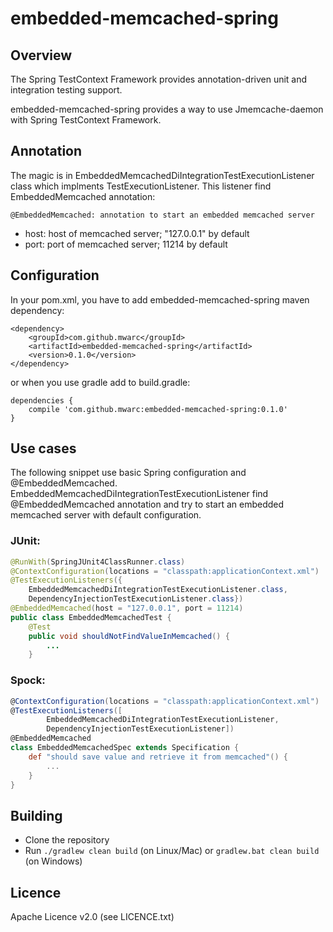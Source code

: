 # embedded-memcached-spring

## Overview

The Spring TestContext Framework provides annotation-driven unit and integration testing support.

embedded-memcached-spring provides a way to use Jmemcache-daemon with Spring TestContext Framework.

## Annotation

The magic is in EmbeddedMemcachedDiIntegrationTestExecutionListener class which implments TestExecutionListener. This listener find EmbeddedMemcached annotation:

    @EmbeddedMemcached: annotation to start an embedded memcached server
    
*   host: host of memcached server; "127.0.0.1" by default
*   port: port of memcached server; 11214 by default

## Configuration

In your pom.xml, you have to add embedded-memcached-spring maven dependency:

    <dependency>
        <groupId>com.github.mwarc</groupId>
        <artifactId>embedded-memcached-spring</artifactId>
        <version>0.1.0</version>
    </dependency>


or when you use gradle add to build.gradle:

    dependencies {
        compile 'com.github.mwarc:embedded-memcached-spring:0.1.0'
    }

## Use cases

The following snippet use basic Spring configuration and @EmbeddedMemcached. 
EmbeddedMemcachedDiIntegrationTestExecutionListener find @EmbeddedMemcached annotation 
and try to start an embedded memcached server with default configuration.

### JUnit:
```java
@RunWith(SpringJUnit4ClassRunner.class)
@ContextConfiguration(locations = "classpath:applicationContext.xml")
@TestExecutionListeners({
    EmbeddedMemcachedDiIntegrationTestExecutionListener.class,
    DependencyInjectionTestExecutionListener.class})
@EmbeddedMemcached(host = "127.0.0.1", port = 11214)
public class EmbeddedMemcachedTest {
    @Test
    public void shouldNotFindValueInMemcached() {
        ...
    }
```

### Spock:
```groovy
@ContextConfiguration(locations = "classpath:applicationContext.xml")
@TestExecutionListeners([
        EmbeddedMemcachedDiIntegrationTestExecutionListener,
        DependencyInjectionTestExecutionListener])
@EmbeddedMemcached
class EmbeddedMemcachedSpec extends Specification {
    def "should save value and retrieve it from memcached"() {
        ...
    }
}
```

## Building

* Clone the repository
* Run `./gradlew clean build` (on Linux/Mac) or `gradlew.bat clean build` (on Windows)

## Licence

Apache Licence v2.0 (see LICENCE.txt)